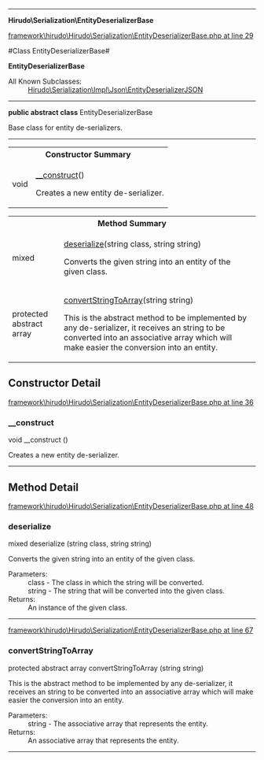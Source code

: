 

- - -

**Hirudo\Serialization\EntityDeserializerBase**


<a href="https://github.com/JeyDotC/Hirudo/blob/master/framework/hirudo/Hirudo/Serialization/EntityDeserializerBase.php#L29" target='_blank'>framework\hirudo\Hirudo\Serialization\EntityDeserializerBase.php at line 29</a>

#Class EntityDeserializerBase#

**EntityDeserializerBase**


<dl>
<dt>All Known Subclasses:</dt>
<dd><a href="https://github.com/JeyDotC/Hirudo-docs/blob/master/hirudo/serialization/impl/json/EntityDeserializerJSON.md">Hirudo\Serialization\Impl\Json\EntityDeserializerJSON</a> </dd>
</dl>



- - -

<p><strong>public abstract  class</strong> <span>EntityDeserializerBase</span></p>

<div class="comment" id="overview_description"><p>Base class for entity de-serializers.</p></div>



- - -

<table id="summary_constructor">
<tr><th colspan="2">Constructor Summary</th></tr>
<tr>
<td><span class='k'></span> <span class='nx'>void</span></td>
<td class="description"><p class="name"><a href="#__construct">__construct</a>()</p><p class="description">Creates a new entity de-serializer.</p></td>
</tr>
</table>

<table id="summary_method">
<tr><th colspan="2">Method Summary</th></tr>
<tr>
<td><span class='k'></span> <span class='nx'>mixed</span></td>
<td class="description"><p class="name"><a href="#deserialize">deserialize</a>(string class, string string)</p><p class="description">Converts the given string into an entity of the given class.</p></td>
</tr>
<tr>
<td><span class='k'>protected abstract </span> <span class='nx'>array</span></td>
<td class="description"><p class="name"><a href="#convertstringtoarray">convertStringToArray</a>(string string)</p><p class="description">This is the abstract method to be implemented by any de-serializer, it receives
an string to be converted into an associative array which will make easier
the conversion into an entity.</p></td>
</tr>
</table>

<h2 id="detail_method">Constructor Detail</h2>

<a href="https://github.com/JeyDotC/Hirudo/blob/master/framework/hirudo/Hirudo/Serialization/EntityDeserializerBase.php#L36" target='_blank'>framework\hirudo\Hirudo\Serialization\EntityDeserializerBase.php at line 36</a>

<h3 id="__construct">__construct</h3>
<span class='k'></span> <span class='nx'>void</span> <span class='nf'>__construct</span> ()

<div class="details">
<p>Creates a new entity de-serializer.</p>
</div>

- - -

<h2 id="detail_method">Method Detail</h2>

<a href="https://github.com/JeyDotC/Hirudo/blob/master/framework/hirudo/Hirudo/Serialization/EntityDeserializerBase.php#L48" target='_blank'>framework\hirudo\Hirudo\Serialization\EntityDeserializerBase.php at line 48</a>

<h3 id="deserialize()">deserialize</h3>
<span class='k'></span> <span class='nx'>mixed</span> <span class='nf'>deserialize</span> (string class, string string)

<div class="details">
<p>Converts the given string into an entity of the given class.</p><dl>
<dt>Parameters:</dt>
<dd>class - The class in which the string will be converted.</dd>
<dd>string - The string that will be converted into the given class.</dd>
<dt>Returns:</dt>
<dd>An instance of the given class.</dd>
</dl>

</div>

- - -


<a href="https://github.com/JeyDotC/Hirudo/blob/master/framework/hirudo/Hirudo/Serialization/EntityDeserializerBase.php#L67" target='_blank'>framework\hirudo\Hirudo\Serialization\EntityDeserializerBase.php at line 67</a>

<h3 id="convertStringToArray()">convertStringToArray</h3>
<span class='k'>protected abstract </span> <span class='nx'>array</span> <span class='nf'>convertStringToArray</span> (string string)

<div class="details">
<p>This is the abstract method to be implemented by any de-serializer, it receives
an string to be converted into an associative array which will make easier
the conversion into an entity.</p><dl>
<dt>Parameters:</dt>
<dd>string - The associative array that represents the entity.</dd>
<dt>Returns:</dt>
<dd>An associative array that represents the entity.</dd>
</dl>

</div>

- - -

